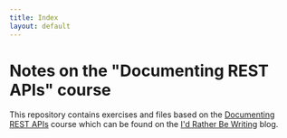 ```yaml
---
title: Index
layout: default
---
```


# Notes on the "Documenting REST APIs" course
This repository contains exercises and files based on the [Documenting REST APIs](http://idratherbewriting.com/docapis_course_overview/) course which can be found on the [I'd Rather Be Writing](http://idratherbewriting.com/) blog.